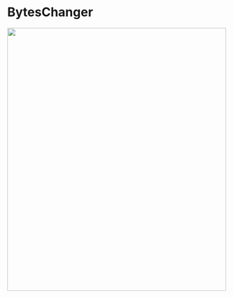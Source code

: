 # BytesChanger


<img src="https://user-images.githubusercontent.com/34142069/85220705-271b3f80-b3ae-11ea-9321-2855d197973b.png" width="500" height="600" />


